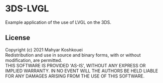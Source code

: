 # 3DS-LVGL

Example application of the use of LVGL on the 3DS.

## License

Copyright (c) 2021 Mahyar Koshkouei<br>
Redistribution and use in source and binary forms, with or without
modification, are permitted.<br>
THIS SOFTWARE IS PROVIDED 'AS-IS', WITHOUT ANY EXPRESS OR IMPLIED WARRANTY.
IN NO EVENT WILL THE AUTHORS BE HELD LIABLE FOR ANY DAMAGES ARISING FROM THE
USE OF THIS SOFTWARE.

